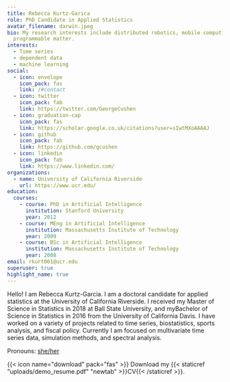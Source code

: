 ```yaml
---
title: Rebecca Kurtz-Garica
role: PhD Candidate in Applied Statistics
avatar_filename: darwin.jpeg
bio: My research interests include distributed robotics, mobile computing and
  programmable matter.
interests:
  - Time series
  - dependent data
  - machine learning
social:
  - icon: envelope
    icon_pack: fas
    link: /#contact
  - icon: twitter
    icon_pack: fab
    link: https://twitter.com/GeorgeCushen
  - icon: graduation-cap
    icon_pack: fas
    link: https://scholar.google.co.uk/citations?user=sIwtMXoAAAAJ
  - icon: github
    icon_pack: fab
    link: https://github.com/gcushen
  - icon: linkedin
    icon_pack: fab
    link: https://www.linkedin.com/
organizations:
  - name: University of California Riverside
    url: https://www.ucr.edu/
education:
  courses:
    - course: PhD in Artificial Intelligence
      institution: Stanford University
      year: 2012
    - course: MEng in Artificial Intelligence
      institution: Massachusetts Institute of Technology
      year: 2009
    - course: BSc in Artificial Intelligence
      institution: Massachusetts Institute of Technology
      year: 2008
email: rkurt001@ucr.edu
superuser: true
highlight_name: true
---
```

Hello!  I am Rebecca Kurtz-Garcia.  I am a doctoral candidate for applied statistics at the University of California Riverside. I received my Master of Science in Statistics in 2018 at Ball State University, and myBachelor of Science in Statistics in 2016 from the University of California Davis. I have worked on a variety of projects related to time series, biostatistics, sports analysis, and fiscal policy. Currently I am focused on multivariate time series data, simulation methods, and spectral analysis.  

Pronouns: [she/her](https://out.ucr.edu/pronouns-matter)

{{< icon name="download" pack="fas" >}} Download my {{< staticref "uploads/demo_resume.pdf" "newtab" >}}CV{{< /staticref >}}.